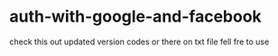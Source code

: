 # auth-with-google-and-facebook
check this out updated version codes or there on txt file fell fre to use
